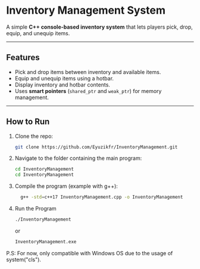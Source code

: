 # Inventory Management System

A simple **C++ console-based inventory system** that lets players pick, drop, equip, and unequip items.

---

## Features

- Pick and drop items between inventory and available items.  
- Equip and unequip items using a hotbar.  
- Display inventory and hotbar contents.  
- Uses **smart pointers** (`shared_ptr` and `weak_ptr`) for memory management.

---

## How to Run

1. Clone the repo:  
   ```bash
   git clone https://github.com/Eyuzikfr/InventoryManagement.git

2. Navigate to the folder containing the main program:
   ```bash
   cd InventoryManagement
   cd InventoryManagement

3. Compile the program (example with g++):
   ```bash
     g++ -std=c++17 InventoryManagement.cpp -o InventoryManagement
   
4. Run the Program
   ```bash
   ./InventoryManagement
   ```
   or
   ```bash
   InventoryManagement.exe

P.S: For now, only compatible with Windows OS due to the usage of system("cls").
